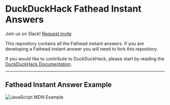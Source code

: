 # DuckDuckHack Fathead Instant Answers

Join us on Slack! [Request invite](mailto:QuackSlack@duckduckgo.com?subject=AddMe)

This repository contains all the Fathead instant answers. If you are developing a Fathead instant answer you will need to fork this repository.

If you would like to contribute to DuckDuckHack, please start by reading the [DuckDuckHack Documentation](https://dukgo.com/duckduckhack/ddh-intro).

------

## Fathead Instant Answer Example

![JavaScript MDN Example](https://raw.githubusercontent.com/duckduckgo/duckduckgo-documentation/master/duckduckhack/assets/fathead_readme_example.png)
